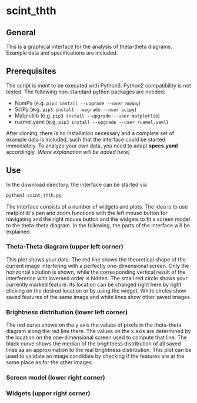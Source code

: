 # scint_thth

## General
This is a graphical interface for the analysis of theta-theta diagrams. Example data and specifications are included.

## Prerequisites
The script is ment to be executed with Python3. Python2 compatibility is not tested. The following non-standard python packages are needed: 
* NumPy       (e.g. `pip3 install --upgrade --user numpy`)
* SciPy       (e.g. `pip3 install --upgrade --user scipy`)
* Matplotlib  (e.g. `pip3 install --upgrade --user matplotlib`)
* ruamel.yaml (e.g. `pip3 install --upgrade --user ruamel.yaml`)

After cloning, there is no installation necessary and a complete set of example data is included, such that the interface could be started immediately. To analyze your own data, you need to adapt __specs.yaml__ accordingly. _(More explanation will be added here)_

## Use
In the download directory, the interface can be started via
```python
python3 scint_thth.py
```
The interface consists of a number of widgets and plots. The idea is to use matplotlib's pan and zoom functions with the left mouse button for navigating and the right mouse button and the widgets to fit a screen model to the theta-theta diagram. In the following, the parts of the interface will be explained.

### Theta-Theta diagram (upper left corner)
This plot shows your data. The red line shows the theoretical shape of the current image interfering with a perfectly one-dimensional screen. Only the horizontal solution is shown, while the corresponding vertical result of the interference with inversed order is hidden. The small red circle shows your currently marked feature. Its location can be changed right here by right clicking on the desired location or by using the widget. White circles show saved features of the same image and white lines show other saved images.

### Brightness distribution (lower left corner)
The red curve shows on the y axis the values of pixels in the theta-theta diagram along the red line there. The values on the x axis are determined by the location on the one-dimensional screen used to compute that line. The black curve shows the median of the brightness distribution of all saved lines as an approximation to the real brightness distribution. This plot can be used to validate an image candidate by checking if the features are at the same place as for the other images.

### Screen model (lower right corner)

### Widgets (upper right corner)


